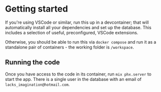 # Getting started

If you're using VSCode or similar, run this up in a devcontainer; that will automatically install all your dependencies and set up the database. This includes a selection of useful, preconfigured, VSCode extensions.

Otherwise, you should be able to run this via `docker compose` and run it as a standalone pair of containers - the working folder is `/workspace`.

## Running the code

Once you have access to the code in its container, run `mix phx.server` to start the app. There is a single user in the database with an email of `lacks_imagination@hotmail.com`.